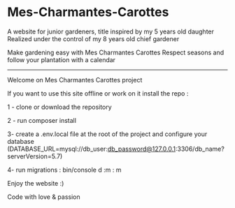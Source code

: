 # Mes-Charmantes-Carottes

A website for junior gardeners, title inspired by my 5 years old daughter
Realized under the control of my 8 years old chief gardener 

Make gardening easy with Mes Charmantes Carottes
Respect seasons and follow your plantation with a calendar 

___________________________________________________________________
Welcome on Mes Charmantes Carottes project

If you want to use this site offline or work on it install the repo :

1 - clone or download the repository

2 - run composer install

3- create a .env.local file at the root of the project and configure your database (DATABASE_URL=mysql://db_user:db_password@127.0.0.1:3306/db_name?serverVersion=5.7)

4- run migrations : bin/console d :m : m

Enjoy the website :)

Code with love & passion
